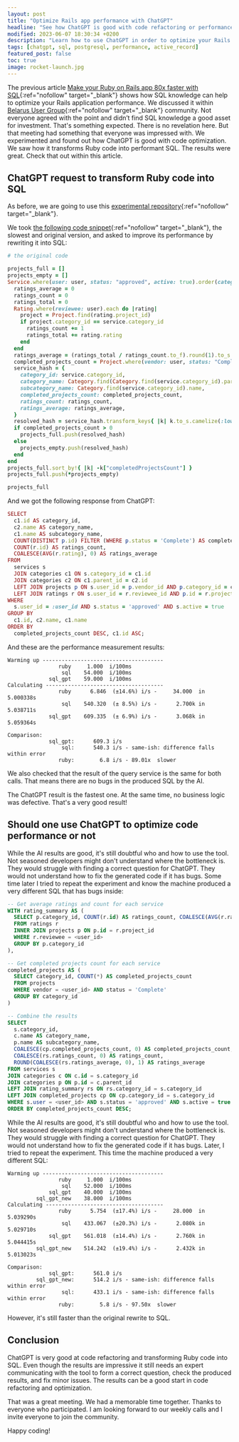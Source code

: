 ```yaml
---
layout: post
title: "Optimize Rails app performance with ChatGPT"
headline: "See how ChatGPT is good with code refactoring or performance optimization"
modified: 2023-06-07 18:30:34 +0200
description: "Learn how to use ChatGPT in order to optimize your Rails app performance by code refactoring from Ruby to SQL."
tags: [chatgpt, sql, postgresql, performance, active_record]
featured_post: false
toc: true
image: rocket-launch.jpg
---
```


The previous article [Make your Ruby on Rails app 80x faster with SQL](https://blog.widefix.com/importance-sql-for-rails-experts/){:ref="nofollow" target="_blank"} shows how SQL knowledge can help to optimize your Rails application performance. We discussed it within [Belarus User Group](https://www.brug.by/){:ref="nofollow" target="_blank"} community. Not everyone agreed with the point and didn’t find SQL knowledge a good asset for investment. That's something expected. There is no revelation here. But that meeting had something that everyone was impressed with. We experimented and found out how ChatGPT is good with code optimization. We saw how it transforms Ruby code into performant SQL. The results were great. Check that out within this article.

## ChatGPT request to transform Ruby code into SQL

As before, we are going to use this [experimental repository](https://github.com/widefix/demo-fast-sql){:ref="nofollow" target="_blank"}.

We took [the following code snippet](https://github.com/widefix/demo-fast-sql/blob/4ea63b68d4404403e543b1d09978e5cdd5742f36/app/queries/services_stats_query.rb#L31-L64){:ref="nofollow" target="_blank"}, the slowest and original version, and asked to improve its performance by rewriting it into SQL:

```ruby
# the original code

projects_full = []
projects_empty = []
Service.where(user: user, status: "approved", active: true).order(category_id: :asc).each do |service|
  ratings_average = 0
  ratings_count = 0
  ratings_total = 0
  Rating.where(reviewee: user).each do |rating|
    project = Project.find(rating.project_id)
    if project.category_id == service.category_id
      ratings_count += 1
      ratings_total += rating.rating
    end
  end
  ratings_average = (ratings_total / ratings_count.to_f).round(1).to_s if ratings_count != 0 && ratings_total != 0
  completed_projects_count = Project.where(vendor: user, status: "Complete", category_id: service.category_id).size
  service_hash = {
    category_id: service.category_id,
    category_name: Category.find(Category.find(service.category_id).parent_id).name,
    subcategory_name: Category.find(service.category_id).name,
    completed_projects_count: completed_projects_count,
    ratings_count: ratings_count,
    ratings_average: ratings_average,
  }
  resolved_hash = service_hash.transform_keys{ |k| k.to_s.camelize(:lower) }
  if completed_projects_count > 0
    projects_full.push(resolved_hash)
  else
    projects_empty.push(resolved_hash)
  end
end
projects_full.sort_by!{ |k| -k["completedProjectsCount"] }
projects_full.push(*projects_empty)

projects_full
```

And we got the following response from ChatGPT:

```ruby
SELECT
  c1.id AS category_id,
  c2.name AS category_name,
  c1.name AS subcategory_name,
  COUNT(DISTINCT p.id) FILTER (WHERE p.status = 'Complete') AS completed_projects_count,
  COUNT(r.id) AS ratings_count,
  COALESCE(AVG(r.rating), 0) AS ratings_average
FROM
  services s
  JOIN categories c1 ON s.category_id = c1.id
  JOIN categories c2 ON c1.parent_id = c2.id
  LEFT JOIN projects p ON s.user_id = p.vendor_id AND p.category_id = c1.id
  LEFT JOIN ratings r ON s.user_id = r.reviewee_id AND p.id = r.project_id
WHERE
  s.user_id = :user_id AND s.status = 'approved' AND s.active = true
GROUP BY
  c1.id, c2.name, c1.name
ORDER BY
  completed_projects_count DESC, c1.id ASC;
```

And these are the performance measurement results:

```
Warming up --------------------------------------
                ruby     1.000  i/100ms
                 sql    54.000  i/100ms
             sql_gpt    59.000  i/100ms
Calculating -------------------------------------
                ruby      6.846  (±14.6%) i/s -     34.000  in   5.000338s
                 sql    540.320  (± 8.5%) i/s -      2.700k in   5.038711s
             sql_gpt    609.335  (± 6.9%) i/s -      3.068k in   5.059364s

Comparison:
             sql_gpt:      609.3 i/s
                 sql:      540.3 i/s - same-ish: difference falls within error
                ruby:        6.8 i/s - 89.01x  slower
```

We also checked that the result of the query service is the same for both calls. That means there are no bugs in the produced SQL by the AI.

The ChatGPT result is the fastest one. At the same time, no business logic was defective. That's a very good result!

## Should one use ChatGPT to optimize code performance or not

While the AI results are good, it's still doubtful who and how to use the tool. Not seasoned developers might don't understand where the bottleneck is. They would struggle with finding a correct question for ChatGPT. They would not understand how to fix the generated code if it has bugs. Some time later I tried to repeat the experiment and know the machine produced a very different SQL that has bugs inside:

```sql
-- Get average ratings and count for each service
WITH rating_summary AS (
  SELECT p.category_id, COUNT(r.id) AS ratings_count, COALESCE(AVG(r.rating), 0) AS ratings_average
  FROM ratings r
  INNER JOIN projects p ON p.id = r.project_id
  WHERE r.reviewee = <user_id>
  GROUP BY p.category_id
),

-- Get completed projects count for each service
completed_projects AS (
  SELECT category_id, COUNT(*) AS completed_projects_count
  FROM projects
  WHERE vendor = <user_id> AND status = 'Complete'
  GROUP BY category_id
)

-- Combine the results
SELECT
  s.category_id,
  c.name AS category_name,
  p.name AS subcategory_name,
  COALESCE(cp.completed_projects_count, 0) AS completed_projects_count,
  COALESCE(rs.ratings_count, 0) AS ratings_count,
  ROUND(COALESCE(rs.ratings_average, 0), 1) AS ratings_average
FROM services s
JOIN categories c ON c.id = s.category_id
JOIN categories p ON p.id = c.parent_id
LEFT JOIN rating_summary rs ON rs.category_id = s.category_id
LEFT JOIN completed_projects cp ON cp.category_id = s.category_id
WHERE s.user = <user_id> AND s.status = 'approved' AND s.active = true
ORDER BY completed_projects_count DESC;
```

While the AI results are good, it's still doubtful who and how to use the tool. Not seasoned developers might don't understand where the bottleneck is. They would struggle with finding a correct question for ChatGPT. They would not understand how to fix the generated code if it has bugs. Later, I tried to repeat the experiment. This time the machine produced a very different SQL:

```
Warming up --------------------------------------
                ruby     1.000  i/100ms
                 sql    52.000  i/100ms
             sql_gpt    40.000  i/100ms
         sql_gpt_new    38.000  i/100ms
Calculating -------------------------------------
                ruby      5.754  (±17.4%) i/s -     28.000  in   5.039290s
                 sql    433.067  (±20.3%) i/s -      2.080k in   5.029710s
             sql_gpt    561.018  (±14.4%) i/s -      2.760k in   5.044415s
         sql_gpt_new    514.242  (±19.4%) i/s -      2.432k in   5.013023s

Comparison:
             sql_gpt:      561.0 i/s
         sql_gpt_new:      514.2 i/s - same-ish: difference falls within error
                 sql:      433.1 i/s - same-ish: difference falls within error
                ruby:        5.8 i/s - 97.50x  slower
```

However, it's still faster than the original rewrite to SQL.

## Conclusion

ChatGPT is very good at code refactoring and transforming Ruby code into SQL. Even though the results are impressive it still needs an expert communicating with the tool to form a correct question, check the produced results, and fix minor issues. The results can be a good start in code refactoring and optimization.

That was a great meeting. We had a memorable time together. Thanks to everyone who participated. I am looking forward to our weekly calls and I invite everyone to join the community.

Happy coding!
